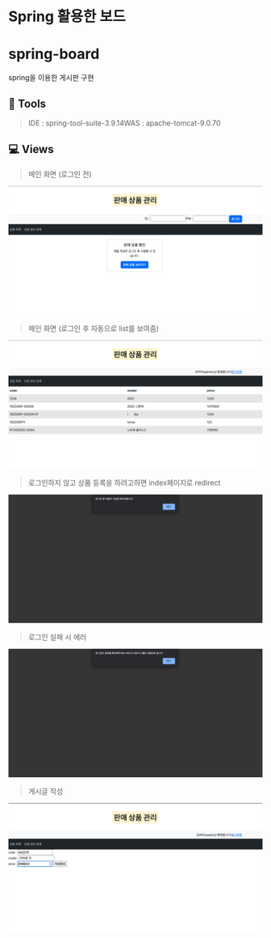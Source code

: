 # Spring 활용한 보드

# spring-board

spring을 이용한 게시판 구현

## 🔧 Tools

> IDE : spring-tool-suite-3.9.14WAS : apache-tomcat-9.0.70
> 

## 💻 Views

> 메인 화면 (로그인 전)
> 

![Untitled](img/Untitled.png)

> 메인 화면 (로그인 후 자동으로 list를 보여줌)
> 

![Untitled](img/Untitled1.png)

> 로그인하지 않고 상품 등록을 하려고하면 index페이지로 redirect
> 

![Untitled](img/Untitled2.png)
> 로그인 실패 시 에러
> 

![Untitled](img/Untitled3.png)
> 게시글 작성
> 

![Untitled](img/Untitled4.png)